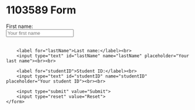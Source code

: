 <!DOCTYPE html>
<html>
<body>
<h1>1103589 Form</h1>
    <form>
        <label for="firstName">First name:</label><br>
        <input type="text" id="firstName" name="firstName" placeholder="Your first name"><br><br>

        <label for="lastName">Last name:</label><br>
        <input type="text" id="lastName" name="lastName" placeholder="Your last name"><br><br>

        <label for="studentID">Student ID:</label><br>
        <input type="text" id="studentID" name="studentID" placeholder="Your student ID"><br><br>

        <input type="submit" value="Submit">
        <input type="reset" value="Reset">
    </form>

</body>
</html>
